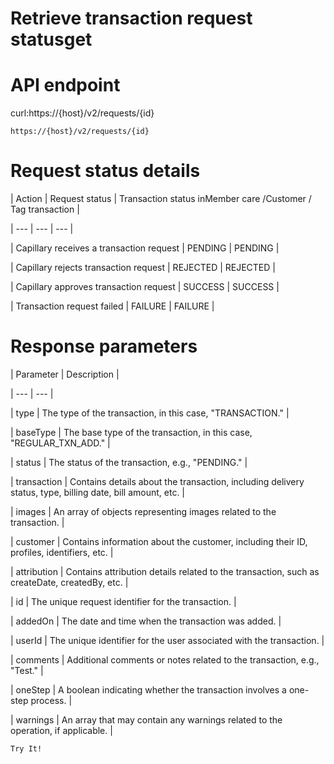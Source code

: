 # Retrieve transaction request statusget

# API endpoint

curl:https://{host}/v2/requests/{id}

`https://{host}/v2/requests/{id}`

# Request status details

| Action | Request status | Transaction status inMember care /Customer /  Tag transaction |

| --- | --- | --- |

| Capillary receives a transaction request | PENDING | PENDING |

| Capillary rejects transaction request | REJECTED | REJECTED |

| Capillary approves transaction request | SUCCESS | SUCCESS |

| Transaction request failed | FAILURE | FAILURE |



# Response parameters

| Parameter | Description |

| --- | --- |

| type | The type of the transaction, in this case, "TRANSACTION." |

| baseType | The base type of the transaction, in this case, "REGULAR_TXN_ADD." |

| status | The status of the transaction, e.g., "PENDING." |

| transaction | Contains details about the transaction, including delivery status, type, billing date, bill amount, etc. |

| images | An array of objects representing images related to the transaction. |

| customer | Contains information about the customer, including their ID, profiles, identifiers, etc. |

| attribution | Contains attribution details related to the transaction, such as createDate, createdBy, etc. |

| id | The unique request identifier for the transaction. |

| addedOn | The date and time when the transaction was added. |

| userId | The unique identifier for the user associated with the transaction. |

| comments | Additional comments or notes related to the transaction, e.g., "Test." |

| oneStep | A boolean indicating whether the transaction involves a one-step process. |

| warnings | An array that may contain any warnings related to the operation, if applicable. |



`Try It!`